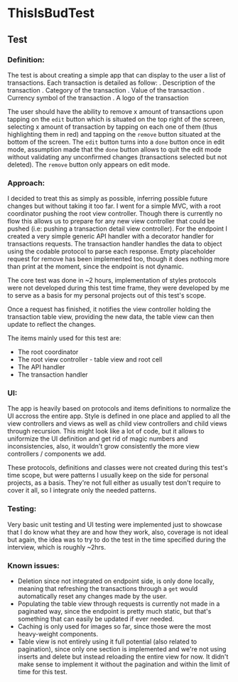 # ThisIsBudTest

## Test

### Definition:

The test is about creating a simple app that can display to the user a list of transactions.
Each transaction is detailed as follow:
  . Description of the transaction
  . Category of the transaction
  . Value of the transaction
  . Currency symbol of the transaction
  . A logo of the transaction
  
The user should have the ability to remove x amount of transactions upon tapping on the `edit`
button which is situated on the top right of the screen, selecting x amount of transaction by
tapping on each one of them (thus highlighting them in red) and tapping on the `remove` button
situated at the bottom of the screen. The `edit` button turns into a `done` button once in edit
mode, assumption made that the `done` button allows to quit the edit mode without validating any
unconfirmed changes (transactions selected but not deleted). The `remove` button only appears on
edit mode.

### Approach:

I decided to treat this as simply as possible, inferring possible future changes but without taking
it too far.
I went for a simple MVC, with a root coordinator pushing the root view controller. Though there is
currently no flow this allows us to prepare for any new view controller that could be pushed
(i.e: pushing a transaction detail view controller).
For the endpoint I created a very simple generic API handler with a decorator handler for transactions
requests. The transaction handler handles the data to object using the codable protocol to parse each
response.
Empty placeholder request for remove has been implemented too, though it does nothing more than print
at the moment, since the endpoint is not dynamic.

The core test was done in ~2 hours, implementation of styles protocols were not developed during this test
time frame, they were developed by me to serve as a basis for my personal projects out of this test's scope.

Once a request has finished, it notifies the view controller holding the transaction table view, providing
the new data, the table view can then update to reflect the changes.

The items mainly used for this test are:
  - The root coordinator
  - The root view controller - table view and root cell
  - The API handler
  - The transaction handler

### UI:

The app is heavily based on protocols and items definitions to normalize the UI accross the entire app.
Style is defined in one place and applied to all the view controllers and views as well as child
view controllers and child views through recursion.
This might look like a lot of code, but it allows to uniformize the UI definition and get rid of magic
numbers and inconsistencies, also, it wouldn't grow consistently the more view controllers / components
we add.

These protocols, definitions and classes were not created during this test's time scope, but were patterns
I usually keep on the side for personal projects, as a basis. They're not full either as usually test don't require to
cover it all, so I integrate only the needed patterns.

### Testing:

Very basic unit testing and UI testing were implemented just to showcase that I do know what they are and
how they work, also, coverage is not ideal but again, the idea was to try to do the test in the time specified
during the interview, which is roughly ~2hrs.

### Known issues:

  - Deletion since not integrated on endpoint side, is only done locally, meaning that refreshing the transactions
  through a `get` would automatically reset any changes made by the user.
  - Populating the table view through requests is currently not made in a paginated way, since the endpoint
  is pretty much static, but that's something that can easily be updated if ever needed.
  - Caching is only used for images so far, since those were the most heavy-weight components.
  - Table view is not entirely using it full potential (also related to pagination), since only one section is implemented
  and we're not using inserts and delete but instead reloading the entire view for now.
  It didn't make sense to implement it without the pagination and within the limit of time for this test.
